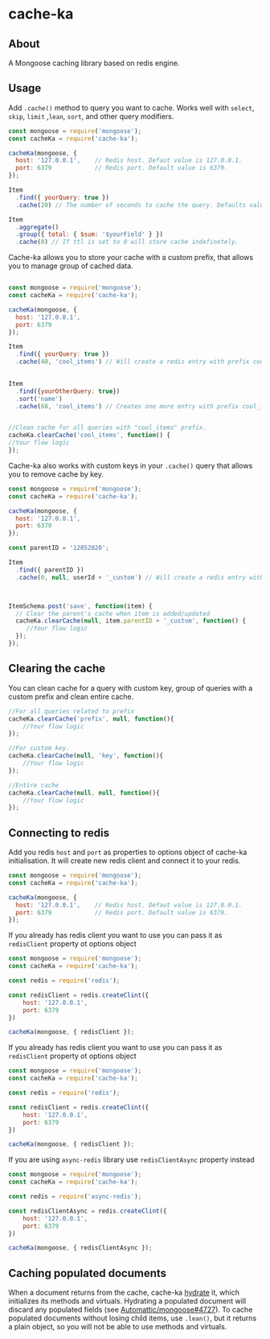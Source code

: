 # cache-ka #

## About ##

A Mongoose caching library based on redis engine. 

## Usage ##

Add `.cache()` method to query you want to cache. Works well with `select`, `skip`, `limit` ,`lean`, `sort`, and other query modifiers.

```javascript
const mongoose = require('mongoose');
const cacheKa = require('cache-ka');

cacheKa(mongoose, {    
  host: '127.0.0.1',    // Redis host. Defaut value is 127.0.0.1.
  port: 6379            // Redis port. Default value is 6379.
});

Item
  .find({ yourQuery: true })
  .cache(20) // The number of seconds to cache the query. Defaults value is 60 seconds.

Item
  .aggregate()
  .group({ total: { $sum: '$yourField' } })
  .cache(0) // If ttl is set to 0 will store cache indefinetely.
```

Cache-ka allows you to store your cache with a custom prefix, that allows you to manage group of cached data. 
```javascript

const mongoose = require('mongoose');
const cacheKa = require('cache-ka');

cacheKa(mongoose, {    
  host: '127.0.0.1',   
  port: 6379        
});

Item
  .find({ yourQuery: true })
  .cache(40, 'cool_items') // Will create a redis entry with prefix cool_items.
                            

Item
  .find({yourOtherQuery: true})
  .sort('name')
  .cache(60, 'cool_items') // Creates one more entry with prefix cool_items.


//Clean cache for all queries with "cool_items" prefix.
cacheKa.clearCache('cool_items', function() {
//Your flow logic
});
```

Cache-ka also works with custom keys in your `.cache()` query that allows you to remove cache by key.

```javascript
const mongoose = require('mongoose');
const cacheKa = require('cache-ka');

cacheKa(mongoose, {    
  host: '127.0.0.1',   
  port: 6379        
});

const parentID = '12052020';

Item
  .find({ parentID })
  .cache(0, null, userId + '_custom') // Will create a redis entry with key - 12052020_custom



ItemSchema.post('save', function(item) {
  // Clear the parent's cache when item is added/updated
  cacheKa.clearCache(null, item.parentID + '_custom', function() {
     //Your flow logic
  });
});
```

## Clearing the cache ##

You can clean cache for a query with custom key, group of queries with a custom prefix and clean entire cache.

```javascript
//For all queries related to prefix 
cacheKa.clearCache('prefix', null, function(){
    //Your flow logic
});

//For custom key. 
cacheKa.clearCache(null, 'key', function(){
    //Your flow logic
});

//Entire cache
cacheKa.clearCache(null, null, function(){
    //Your flow logic
});
```

## Connecting to redis ##
Add you redis `host` and `port` as properties to options object of cache-ka initialisation. 
It will create new redis client and connect it to your redis.

```javascript
const mongoose = require('mongoose');
const cacheKa = require('cache-ka');

cacheKa(mongoose, {    
  host: '127.0.0.1',    // Redis host. Defaut value is 127.0.0.1.
  port: 6379            // Redis port. Default value is 6379.
});
```
If you already has redis client you want to use you can pass it as `redisClient` property ot options object

```javascript
const mongoose = require('mongoose');
const cacheKa = require('cache-ka');

const redis = require('redis');

const redisClient = redis.createClint({    
    host: '127.0.0.1', 
    port: 6379 
})

cacheKa(mongoose, { redisClient });
```

If you already has redis client you want to use you can pass it as `redisClient` property ot options object

```javascript
const mongoose = require('mongoose');
const cacheKa = require('cache-ka');

const redis = require('redis');

const redisClient = redis.createClint({    
    host: '127.0.0.1', 
    port: 6379 
})

cacheKa(mongoose, { redisClient });
```

If you are using `async-redis` library use `redisClientAsync` property instead

```javascript
const mongoose = require('mongoose');
const cacheKa = require('cache-ka');

const redis = require('async-redis');

const redisClientAsync = redis.createClint({    
    host: '127.0.0.1', 
    port: 6379 
})

cacheKa(mongoose, { redisClientAsync });
```

## Caching populated documents ##

When a document returns from the cache, cache-ka [hydrate](http://mongoosejs.com/docs/api.html#model_Model.hydrate) it, which initializes its methods and virtuals. Hydrating a populated document will discard any populated fields (see [Automattic/mongoose#4727](https://github.com/Automattic/mongoose/issues/4727)). To cache populated documents without losing child items, use `.lean()`, but it returns a plain object, so you will not be able to use methods and virtuals.

